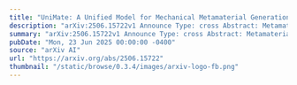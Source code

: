 ```yaml
---
title: "UniMate: A Unified Model for Mechanical Metamaterial Generation, Property Prediction, and Condition Confirmation"
description: "arXiv:2506.15722v1 Announce Type: cross Abstract: Metamaterials are artificial materials that are designed to meet unseen properties in nature, such as ultra-stiffness and negative materials indices. In mechanical metamaterial design, three key modalities are typically involved, i.e., 3D topology, density condition, and mechanical property. Real-world complex application scenarios place the demanding requirements on machine learning models to consider all three modalities together. However, a comprehensive literature review indicates that most existing works only consider two modalities, e.g., predicting mechanical properties given the 3D topology or generating 3D topology given the required properties. Therefore, there is still a significant gap for the state-of-the-art machine learning models capturing the whole. Hence, we propose a unified model named UNIMATE, which consists of a modality alignment module and a synergetic diffusion generation module. Experiments indicate that UNIMATE outperforms the other baseline models in topology generation task, property prediction task, and condition confirmation task by up to 80.2%, 5.1%, and 50.2%, respectively. We opensource our proposed UNIMATE model and corresponding results at https://github.com/wzhan24/UniMate."
summary: "arXiv:2506.15722v1 Announce Type: cross Abstract: Metamaterials are artificial materials that are designed to meet unseen properties in nature, such as ultra-stiffness and negative materials indices. In mechanical metamaterial design, three key modalities are typically involved, i.e., 3D topology, density condition, and mechanical property. Real-world complex application scenarios place the demanding requirements on machine learning models to consider all three modalities together. However, a comprehensive literature review indicates that most existing works only consider two modalities, e.g., predicting mechanical properties given the 3D topology or generating 3D topology given the required properties. Therefore, there is still a significant gap for the state-of-the-art machine learning models capturing the whole. Hence, we propose a unified model named UNIMATE, which consists of a modality alignment module and a synergetic diffusion generation module. Experiments indicate that UNIMATE outperforms the other baseline models in topology generation task, property prediction task, and condition confirmation task by up to 80.2%, 5.1%, and 50.2%, respectively. We opensource our proposed UNIMATE model and corresponding results at https://github.com/wzhan24/UniMate."
pubDate: "Mon, 23 Jun 2025 00:00:00 -0400"
source: "arXiv AI"
url: "https://arxiv.org/abs/2506.15722"
thumbnail: "/static/browse/0.3.4/images/arxiv-logo-fb.png"
---
```



